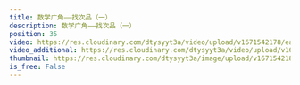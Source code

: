 ```yaml
---
title: 数学广角——找次品（一）
description: 数学广角——找次品（一）
position: 35
video: https://res.cloudinary.com/dtysyyt3a/video/upload/v1671542178/easymath/5年级下/08单元数学广角——找次品/b2fsn8xxd8izdl8z21wb.mp4
video_additional: https://res.cloudinary.com/dtysyyt3a/video/upload/v1671542202/easymath/5年级下/08单元数学广角——找次品/每课一题的解答视频/qspnroxtz9rivmbrjafk.mp4
thumbnail: https://res.cloudinary.com/dtysyyt3a/image/upload/v1671542180/easymath/5年级下/08单元数学广角——找次品/sr9q5u6vpeqoyyvazspg.png
is_free: False
---
```

